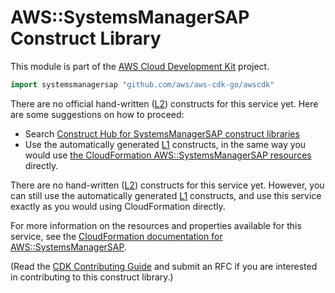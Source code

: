 # AWS::SystemsManagerSAP Construct Library

This module is part of the [AWS Cloud Development Kit](https://github.com/aws/aws-cdk) project.

```go
import systemsmanagersap "github.com/aws/aws-cdk-go/awscdk"
```

<!--BEGIN CFNONLY DISCLAIMER-->

There are no official hand-written ([L2](https://docs.aws.amazon.com/cdk/latest/guide/constructs.html#constructs_lib)) constructs for this service yet. Here are some suggestions on how to proceed:

* Search [Construct Hub for SystemsManagerSAP construct libraries](https://constructs.dev/search?q=systemsmanagersap)
* Use the automatically generated [L1](https://docs.aws.amazon.com/cdk/latest/guide/constructs.html#constructs_l1_using) constructs, in the same way you would use [the CloudFormation AWS::SystemsManagerSAP resources](https://docs.aws.amazon.com/AWSCloudFormation/latest/UserGuide/AWS_SystemsManagerSAP.html) directly.

<!--BEGIN CFNONLY DISCLAIMER-->

There are no hand-written ([L2](https://docs.aws.amazon.com/cdk/latest/guide/constructs.html#constructs_lib)) constructs for this service yet.
However, you can still use the automatically generated [L1](https://docs.aws.amazon.com/cdk/latest/guide/constructs.html#constructs_l1_using) constructs, and use this service exactly as you would using CloudFormation directly.

For more information on the resources and properties available for this service, see the [CloudFormation documentation for AWS::SystemsManagerSAP](https://docs.aws.amazon.com/AWSCloudFormation/latest/UserGuide/AWS_SystemsManagerSAP.html).

(Read the [CDK Contributing Guide](https://github.com/aws/aws-cdk/blob/main/CONTRIBUTING.md) and submit an RFC if you are interested in contributing to this construct library.)

<!--END CFNONLY DISCLAIMER-->

